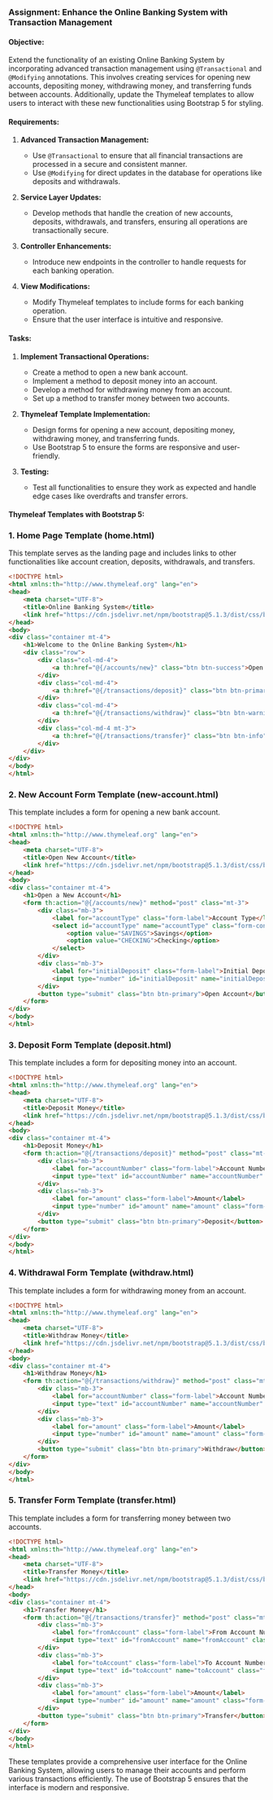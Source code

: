 ### Assignment: Enhance the Online Banking System with Transaction Management

#### Objective:
Extend the functionality of an existing Online Banking System by incorporating advanced transaction management using `@Transactional` and `@Modifying` annotations. This involves creating services for opening new accounts, depositing money, withdrawing money, and transferring funds between accounts. Additionally, update the Thymeleaf templates to allow users to interact with these new functionalities using Bootstrap 5 for styling.

#### Requirements:
1. **Advanced Transaction Management:**
   - Use `@Transactional` to ensure that all financial transactions are processed in a secure and consistent manner.
   - Use `@Modifying` for direct updates in the database for operations like deposits and withdrawals.

2. **Service Layer Updates:**
   - Develop methods that handle the creation of new accounts, deposits, withdrawals, and transfers, ensuring all operations are transactionally secure.

3. **Controller Enhancements:**
   - Introduce new endpoints in the controller to handle requests for each banking operation.

4. **View Modifications:**
   - Modify Thymeleaf templates to include forms for each banking operation.
   - Ensure that the user interface is intuitive and responsive.

#### Tasks:

1. **Implement Transactional Operations:**
   - Create a method to open a new bank account.
   - Implement a method to deposit money into an account.
   - Develop a method for withdrawing money from an account.
   - Set up a method to transfer money between two accounts.

2. **Thymeleaf Template Implementation:**
   - Design forms for opening a new account, depositing money, withdrawing money, and transferring funds.
   - Use Bootstrap 5 to ensure the forms are responsive and user-friendly.

3. **Testing:**
   - Test all functionalities to ensure they work as expected and handle edge cases like overdrafts and transfer errors.

#### Thymeleaf Templates with Bootstrap 5:

### 1. Home Page Template (home.html)

This template serves as the landing page and includes links to other functionalities like account creation, deposits, withdrawals, and transfers.

```html
<!DOCTYPE html>
<html xmlns:th="http://www.thymeleaf.org" lang="en">
<head>
    <meta charset="UTF-8">
    <title>Online Banking System</title>
    <link href="https://cdn.jsdelivr.net/npm/bootstrap@5.1.3/dist/css/bootstrap.min.css" rel="stylesheet">
</head>
<body>
<div class="container mt-4">
    <h1>Welcome to the Online Banking System</h1>
    <div class="row">
        <div class="col-md-4">
            <a th:href="@{/accounts/new}" class="btn btn-success">Open New Account</a>
        </div>
        <div class="col-md-4">
            <a th:href="@{/transactions/deposit}" class="btn btn-primary">Deposit Money</a>
        </div>
        <div class="col-md-4">
            <a th:href="@{/transactions/withdraw}" class="btn btn-warning">Withdraw Money</a>
        </div>
        <div class="col-md-4 mt-3">
            <a th:href="@{/transactions/transfer}" class="btn btn-info">Transfer Money</a>
        </div>
    </div>
</div>
</body>
</html>
```

### 2. New Account Form Template (new-account.html)

This template includes a form for opening a new bank account.

```html
<!DOCTYPE html>
<html xmlns:th="http://www.thymeleaf.org" lang="en">
<head>
    <meta charset="UTF-8">
    <title>Open New Account</title>
    <link href="https://cdn.jsdelivr.net/npm/bootstrap@5.1.3/dist/css/bootstrap.min.css" rel="stylesheet">
</head>
<body>
<div class="container mt-4">
    <h1>Open a New Account</h1>
    <form th:action="@{/accounts/new}" method="post" class="mt-3">
        <div class="mb-3">
            <label for="accountType" class="form-label">Account Type</label>
            <select id="accountType" name="accountType" class="form-control" required>
                <option value="SAVINGS">Savings</option>
                <option value="CHECKING">Checking</option>
            </select>
        </div>
        <div class="mb-3">
            <label for="initialDeposit" class="form-label">Initial Deposit</label>
            <input type="number" id="initialDeposit" name="initialDeposit" class="form-control" required>
        </div>
        <button type="submit" class="btn btn-primary">Open Account</button>
    </form>
</div>
</body>
</html>
```

### 3. Deposit Form Template (deposit.html)

This template includes a form for depositing money into an account.

```html
<!DOCTYPE html>
<html xmlns:th="http://www.thymeleaf.org" lang="en">
<head>
    <meta charset="UTF-8">
    <title>Deposit Money</title>
    <link href="https://cdn.jsdelivr.net/npm/bootstrap@5.1.3/dist/css/bootstrap.min.css" rel="stylesheet">
</head>
<body>
<div class="container mt-4">
    <h1>Deposit Money</h1>
    <form th:action="@{/transactions/deposit}" method="post" class="mt-3">
        <div class="mb-3">
            <label for="accountNumber" class="form-label">Account Number</label>
            <input type="text" id="accountNumber" name="accountNumber" class="form-control" required>
        </div>
        <div class="mb-3">
            <label for="amount" class="form-label">Amount</label>
            <input type="number" id="amount" name="amount" class="form-control" required>
        </div>
        <button type="submit" class="btn btn-primary">Deposit</button>
    </form>
</div>
</body>
</html>
```

### 4. Withdrawal Form Template (withdraw.html)

This template includes a form for withdrawing money from an account.

```html
<!DOCTYPE html>
<html xmlns:th="http://www.thymeleaf.org" lang="en">
<head>
    <meta charset="UTF-8">
    <title>Withdraw Money</title>
    <link href="https://cdn.jsdelivr.net/npm/bootstrap@5.1.3/dist/css/bootstrap.min.css" rel="stylesheet">
</head>
<body>
<div class="container mt-4">
    <h1>Withdraw Money</h1>
    <form th:action="@{/transactions/withdraw}" method="post" class="mt-3">
        <div class="mb-3">
            <label for="accountNumber" class="form-label">Account Number</label>
            <input type="text" id="accountNumber" name="accountNumber" class="form-control" required>
        </div>
        <div class="mb-3">
            <label for="amount" class="form-label">Amount</label>
            <input type="number" id="amount" name="amount" class="form-control" required>
        </div>
        <button type="submit" class="btn btn-primary">Withdraw</button>
    </form>
</div>
</body>
</html>
```

### 5. Transfer Form Template (transfer.html)

This template includes a form for transferring money between two accounts.

```html
<!DOCTYPE html>
<html xmlns:th="http://www.thymeleaf.org" lang="en">
<head>
    <meta charset="UTF-8">
    <title>Transfer Money</title>
    <link href="https://cdn.jsdelivr.net/npm/bootstrap@5.1.3/dist/css/bootstrap.min.css" rel="stylesheet">
</head>
<body>
<div class="container mt-4">
    <h1>Transfer Money</h1>
    <form th:action="@{/transactions/transfer}" method="post" class="mt-3">
        <div class="mb-3">
            <label for="fromAccount" class="form-label">From Account Number</label>
            <input type="text" id="fromAccount" name="fromAccount" class="form-control" required>
        </div>
        <div class="mb-3">
            <label for="toAccount" class="form-label">To Account Number</label>
            <input type="text" id="toAccount" name="toAccount" class="form-control" required>
        </div>
        <div class="mb-3">
            <label for="amount" class="form-label">Amount</label>
            <input type="number" id="amount" name="amount" class="form-control" required>
        </div>
        <button type="submit" class="btn btn-primary">Transfer</button>
    </form>
</div>
</body>
</html>
```

These templates provide a comprehensive user interface for the Online Banking System, allowing users to manage their accounts and perform various transactions efficiently. The use of Bootstrap 5 ensures that the interface is modern and responsive.
